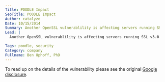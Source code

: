 ```yaml
---
Title: POODLE Impact
SeoTitle: POODLE Impact
Author: catalyze
Date: 10/15/2014
Summary: Another OpenSSL vulnerablility is affecting servers running SSL v3.0 - but it's impact is low.
Lead: |
  Another OpenSSL vulnerablility is affecting servers running SSL v3.0. This vulnerability, nicknamed **POODLE**, does not impact any Catalyze servers hosting or transmitting customer data. In fact, we disable SSLv3 (and SSLv2 too!) in all of our server configurations where PHI and customer data is stored. The only configurations we ended up changing were on nginx and apache2 servers that served up static site content (sorry IE6 users!). Our goal is to always err on the side of caution for these types of vulnerabilities.

Tags: poodle, security
Category: company
Fullname: Ben Uphoff, PhD
---
```

To read up on the details of the vulnerability please see the original [Google disclosure](http://googleonlinesecurity.blogspot.com/2014/10/this-poodle-bites-exploiting-ssl-30.html).

